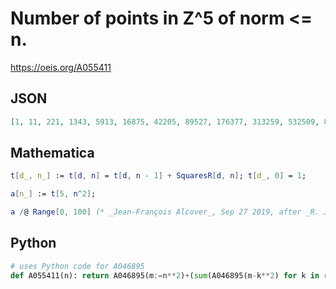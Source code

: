 # Number of points in Z^5 of norm <\= n\.
https://oeis.org/A055411
## JSON
```JSON
[1, 11, 221, 1343, 5913, 16875, 42205, 89527, 176377, 313259, 532509, 853399, 1322921, 1961211, 2846933, 4005143, 5554265, 7491355, 9977557, 13065527, 16907817, 21524019, 27179909, 33921671, 42036401, 51452803, 62664773]
```
## Mathematica
```Mathematica
t[d_, n_] := t[d, n] = t[d, n - 1] + SquaresR[d, n]; t[d_, 0] = 1;
```
```Mathematica
a[n_] := t[5, n^2];
```
```Mathematica
a /@ Range[0, 100] (* _Jean-François Alcover_, Sep 27 2019, after _R. J. Mathar_ *)
```
## Python
```Python
# uses Python code for A046895
def A055411(n): return A046895(m:=n**2)+(sum(A046895(m-k**2) for k in range(1,n+1))<<1) # _Chai Wah Wu_, Jun 23 2024
```

